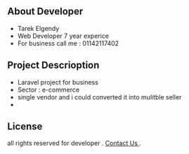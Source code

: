  
## About Developer
- Tarek Elgendy 
- Web Developer  7 year experice 
- For business call me  :   01142117402 
  

## Project Descrioption  
- Laravel project for business 
- Sector : e-commerce
- single vendor and i could converted it into mulitble seller
- 

## License

all rights reserved for developer  .   [Contact Us ](https://wa.me/0201142117402?text="Comming-from-Githup").
